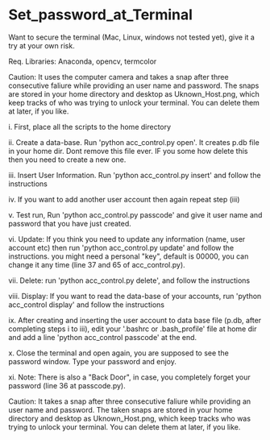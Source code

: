 # Set_password_at_Terminal
Want to secure the terminal (Mac, Linux, windows not tested yet), give it a try at your own risk. 

Req. Libraries: Anaconda, opencv, termcolor

Caution: It uses the computer camera and takes a snap after three consecutive faliure while providing an user name and password. The snaps are stored in your home directory and desktop as Uknown_Host.png, which keep tracks of who was trying to unlock your terminal. You can delete them at later, if you like.

i. First, place all the scripts to the home directory

ii. Create a data-base. Run 'python acc_control.py open'. It creates p.db file in your home dir. Dont remove this file ever. IF you some how delete this then you need to create a new one.

iii. Insert User Information. Run 'python acc_control.py insert' and follow the instructions

iv. If you want to add another user account then again repeat step (iii)

v. Test run, Run 'python acc_control.py passcode' and give it user name and password that you have just created.

vi. Update: If you think you need to update any information (name, user account etc) then run 'python acc_control.py update' and follow the instructions. you might need a personal "key", default is 00000, you can change it any time (line 37 and 65 of acc_control.py).

vii. Delete: run 'python acc_control.py delete', and follow the instructions

viii. Display: If you want to read the data-base of your accounts, run 'python acc_control display' and follow the instructions

ix. After creating and inserting the user account to data base file (p.db, after completing steps i to iii), edit your '.bashrc or .bash_profile' file at home dir and add a line 'python acc_control passcode' at the end.

x. Close the terminal and open again, you are supposed to see the password window. Type your password and enjoy.

xi. Note: There is also a "Back Door", in case, you completely forget your password (line 36 at passcode.py). 


Caution: It takes a snap after three consecutive faliure while providing an user name and password. The taken snaps are stored in your home directory and desktop as Uknown_Host.png, which keep tracks who was trying to unlock your terminal. You can delete them at later, if you like.
